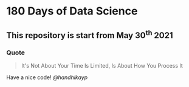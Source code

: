 # 180 Days of Data Science

## This repository is start from May 30<sup>th</sup> 2021

### Quote

> It's Not About Your Time Is Limited, Is About How You Process It

Have a nice code!
_@handhikayp_
